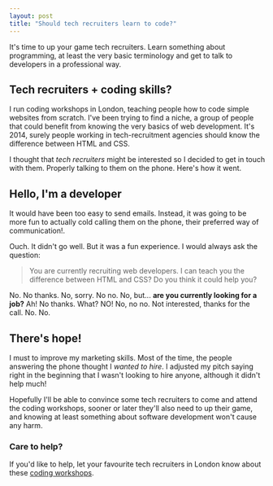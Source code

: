 ```yaml
---
layout: post
title: "Should tech recruiters learn to code?"
---
```


It's time to up your game tech recruiters. Learn something about programming, 
at least the very basic terminology and get to talk to developers in a professional way. 

## Tech recruiters + coding skills?

I run coding workshops in London, teaching people how to code simple websites from scratch. 
I've been trying to find a niche, a group of people that could benefit 
from knowing the very basics of web development. It's 2014, surely people working 
in tech-recruitment agencies should know the difference between HTML and CSS. 

I thought that _tech recruiters_ might be interested so I decided to get in touch with them. 
Properly talking to them on the phone. Here's how it went. 

## Hello, I'm a developer 

It would have been too easy to send emails. Instead, it was going to be more fun to 
actually cold calling them on the phone, their preferred way of communication!. 

Ouch. It didn't go well. But it was a fun experience. I would always ask the question: 

> You are currently recruiting web developers. 
I can teach you the difference between HTML and CSS? Do you think it could help you?


No. No thanks. No, sorry. No no. No, but... **are you currently looking for a job?** Ah! No thanks.
What? NO! No, no no. Not interested, thanks for the call. No. No.

## There's hope! 

I must to improve my marketing skills. Most of the time, the people answering
the phone thought I _wanted to hire_. I adjusted my pitch saying right in the beginning 
that I wasn't looking to hire anyone, although it didn't help much!

Hopefully I'll be able to convince some tech recruiters to come and attend the coding workshops, 
sooner or later they'll also need to up their game, and knowing at least something 
about software development won't cause any harm. 

### Care to help? 
If you'd like to help, let your favourite tech recruiters in London know about
these [coding workshops](http://coderwave.com/courses/coding-for-technology-recruiters).



